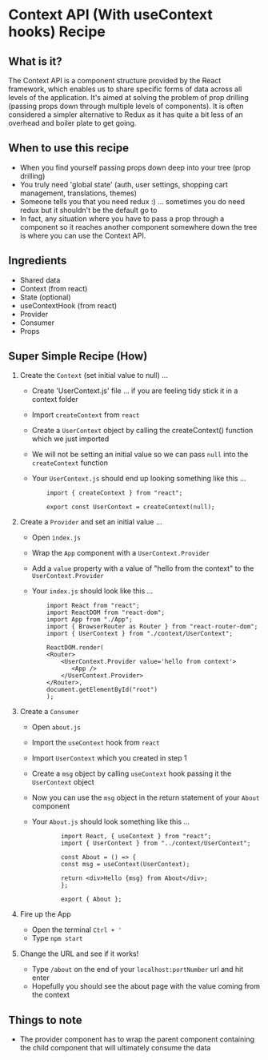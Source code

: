 # Context API (With useContext hooks) Recipe

## What is it?

The Context API is a component structure provided by the React framework, which enables us to share specific forms of data across all levels of the application. It's aimed at solving the problem of prop drilling (passing props down through multiple levels of components). It is often considered a simpler alternative to Redux as it has quite a bit less of an overhead and boiler plate to get going.

## When to use this recipe

- When you find yourself passing props down deep into your tree (prop drilling)
- You truly need 'global state' (auth, user settings, shopping cart management, translations, themes)
- Someone tells you that you need redux :) ... sometimes you do need redux but it shouldn't be the default go to
- In fact, any situation where you have to pass a prop through a component so it reaches another component somewhere down the tree is where you can use the Context API.

## Ingredients

- Shared data
- Context (from react)
- State (optional)
- useContextHook (from react)
- Provider
- Consumer
- Props

## Super Simple Recipe (How)

1. Create the `Context` (set initial value to null) ...

   - Create 'UserContext.js' file ... if you are feeling tidy stick it in a context folder
   - Import `createContext` from `react`
   - Create a `UserContext` object by calling the createContext() function which we just imported
   - We will not be setting an initial value so we can pass `null` into the `createContext` function
   - Your `UserContext.js` should end up looking something like this ...

     ```
         import { createContext } from "react";

         export const UserContext = createContext(null);
     ```

2. Create a `Provider` and set an initial value ...

   - Open `index.js`
   - Wrap the `App` component with a `UserContext.Provider`
   - Add a `value` property with a value of "hello from the context" to the `UserContext.Provider`
   - Your `index.js` should look like this ...

     ```
         import React from "react";
         import ReactDOM from "react-dom";
         import App from "./App";
         import { BrowserRouter as Router } from "react-router-dom";
         import { UserContext } from "./context/UserContext";

         ReactDOM.render(
         <Router>
             <UserContext.Provider value='hello from context'>
                <App />
             </UserContext.Provider>
         </Router>,
         document.getElementById("root")
         );
     ```

3. Create a `Consumer`

   - Open `about.js`
   - Import the `useContext` hook from `react`
   - Import `UserContext` which you created in step 1
   - Create a `msg` object by calling `useContext` hook passing it the `UserContext` object
   - Now you can use the `msg` object in the return statement of your `About` component
   - Your `About.js` should look something like this ...

     ```
             import React, { useContext } from "react";
             import { UserContext } from "../context/UserContext";

             const About = () => {
             const msg = useContext(UserContext);

             return <div>Hello {msg} from About</div>;
             };

             export { About };
     ```

4. Fire up the App

   - Open the terminal `Ctrl + '`
   - Type `npm start`

5. Change the URL and see if it works!

   - Type `/about` on the end of your `localhost:portNumber` url and hit enter
   - Hopefully you should see the about page with the value coming from the context

## Things to note

- The provider component has to wrap the parent component containing the child component that will ultimately consume the data
